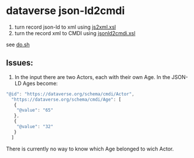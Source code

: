 # dataverse json-ld2cmdi

1. turn record json-ld to xml using [js2xml.xsl](../json/js2xml.xsl)
2. turn the record xml to CMDI using [jsonld2cmdi.xsl](./jsonld2cmdi.xsl)

see [do.sh](./do.sh)

## Issues:

1. In the input there are two Actors, each with their own Age. In the JSON-LD Ages become:

```javascript
"@id": "https://dataverse.org/schema/cmdi/Actor",
  "https://dataverse.org/schema/cmdi/Age": [
   {
    "@value": "65"
   },
   {
    "@value": "32"
   }
  ]
```

There is currently no way to know which Age belonged to wich Actor.